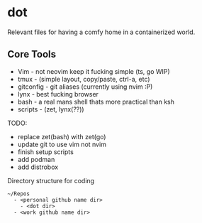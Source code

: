 # dot
Relevant files for having a comfy home in a containerized world.

## Core Tools
* Vim - not neovim keep it fucking simple (ts, go WIP)
* tmux -  (simple layout, copy/paste, ctrl-a, etc)
* gitconfig - git aliases (currently using nvim :P)
* lynx - best fucking browser
* bash - a real mans shell thats more practical than ksh
* scripts - (zet, lynx(??))

TODO:
* replace zet(bash) with zet(go)
* update git to use vim not nvim
* finish setup scripts
* add podman
* add distrobox

Directory structure for coding

```
~/Repos
  - <personal github name dir>
    - <dot dir>
  - <work github name dir>
```

